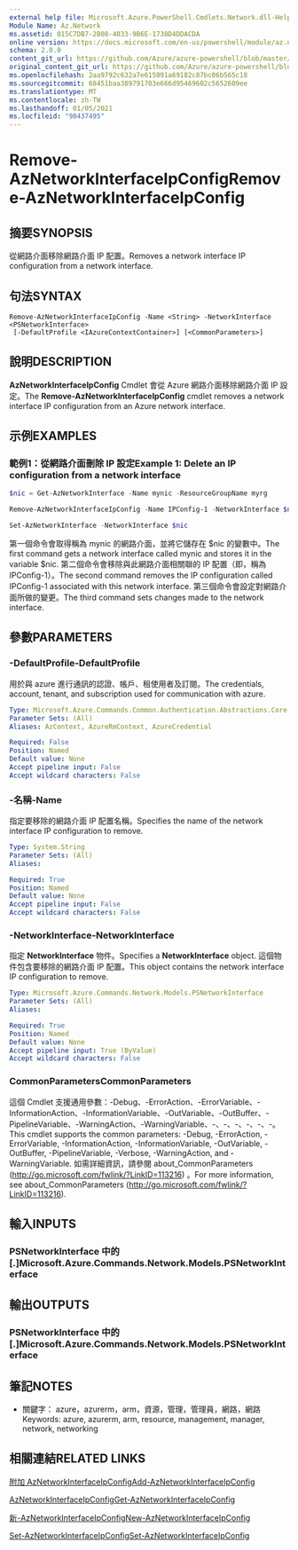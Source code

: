 ```yaml
---
external help file: Microsoft.Azure.PowerShell.Cmdlets.Network.dll-Help.xml
Module Name: Az.Network
ms.assetid: 015C7DB7-2B08-4033-9B6E-1738D4DDACDA
online version: https://docs.microsoft.com/en-us/powershell/module/az.network/remove-aznetworkinterfaceipconfig
schema: 2.0.0
content_git_url: https://github.com/Azure/azure-powershell/blob/master/src/Network/Network/help/Remove-AzNetworkInterfaceIpConfig.md
original_content_git_url: https://github.com/Azure/azure-powershell/blob/master/src/Network/Network/help/Remove-AzNetworkInterfaceIpConfig.md
ms.openlocfilehash: 2aa9792c632a7e615091a69182c87bc06b565c18
ms.sourcegitcommit: 68451baa389791703e666d95469602c5652609ee
ms.translationtype: MT
ms.contentlocale: zh-TW
ms.lasthandoff: 01/05/2021
ms.locfileid: "98437495"
---
```

# <span data-ttu-id="54944-101">Remove-AzNetworkInterfaceIpConfig</span><span class="sxs-lookup"><span data-stu-id="54944-101">Remove-AzNetworkInterfaceIpConfig</span></span>

## <span data-ttu-id="54944-102">摘要</span><span class="sxs-lookup"><span data-stu-id="54944-102">SYNOPSIS</span></span>
<span data-ttu-id="54944-103">從網路介面移除網路介面 IP 配置。</span><span class="sxs-lookup"><span data-stu-id="54944-103">Removes a network interface IP configuration from a network interface.</span></span>

## <span data-ttu-id="54944-104">句法</span><span class="sxs-lookup"><span data-stu-id="54944-104">SYNTAX</span></span>

```
Remove-AzNetworkInterfaceIpConfig -Name <String> -NetworkInterface <PSNetworkInterface>
 [-DefaultProfile <IAzureContextContainer>] [<CommonParameters>]
```

## <span data-ttu-id="54944-105">說明</span><span class="sxs-lookup"><span data-stu-id="54944-105">DESCRIPTION</span></span>
<span data-ttu-id="54944-106">**AzNetworkInterfaceIpConfig** Cmdlet 會從 Azure 網路介面移除網路介面 IP 設定。</span><span class="sxs-lookup"><span data-stu-id="54944-106">The **Remove-AzNetworkInterfaceIpConfig** cmdlet removes a network interface IP configuration from an Azure network interface.</span></span>

## <span data-ttu-id="54944-107">示例</span><span class="sxs-lookup"><span data-stu-id="54944-107">EXAMPLES</span></span>

### <span data-ttu-id="54944-108">範例1：從網路介面刪除 IP 設定</span><span class="sxs-lookup"><span data-stu-id="54944-108">Example 1: Delete an IP configuration from a network interface</span></span>
```powershell
$nic = Get-AzNetworkInterface -Name mynic -ResourceGroupName myrg

Remove-AzNetworkInterfaceIpConfig -Name IPConfig-1 -NetworkInterface $nic

Set-AzNetworkInterface -NetworkInterface $nic
```

<span data-ttu-id="54944-109">第一個命令會取得稱為 mynic 的網路介面，並將它儲存在 $nic 的變數中。</span><span class="sxs-lookup"><span data-stu-id="54944-109">The first command gets a network interface called mynic and stores it in the variable $nic.</span></span> <span data-ttu-id="54944-110">第二個命令會移除與此網路介面相關聯的 IP 配置（即，稱為 IPConfig-1）。</span><span class="sxs-lookup"><span data-stu-id="54944-110">The second command removes the IP configuration called IPConfig-1 associated with this network interface.</span></span> <span data-ttu-id="54944-111">第三個命令會設定對網路介面所做的變更。</span><span class="sxs-lookup"><span data-stu-id="54944-111">The third command sets changes made to the network interface.</span></span>

## <span data-ttu-id="54944-112">參數</span><span class="sxs-lookup"><span data-stu-id="54944-112">PARAMETERS</span></span>

### <span data-ttu-id="54944-113">-DefaultProfile</span><span class="sxs-lookup"><span data-stu-id="54944-113">-DefaultProfile</span></span>
<span data-ttu-id="54944-114">用於與 azure 進行通訊的認證、帳戶、租使用者及訂閱。</span><span class="sxs-lookup"><span data-stu-id="54944-114">The credentials, account, tenant, and subscription used for communication with azure.</span></span>

```yaml
Type: Microsoft.Azure.Commands.Common.Authentication.Abstractions.Core.IAzureContextContainer
Parameter Sets: (All)
Aliases: AzContext, AzureRmContext, AzureCredential

Required: False
Position: Named
Default value: None
Accept pipeline input: False
Accept wildcard characters: False
```

### <span data-ttu-id="54944-115">-名稱</span><span class="sxs-lookup"><span data-stu-id="54944-115">-Name</span></span>
<span data-ttu-id="54944-116">指定要移除的網路介面 IP 配置名稱。</span><span class="sxs-lookup"><span data-stu-id="54944-116">Specifies the name of the network interface IP configuration to remove.</span></span>

```yaml
Type: System.String
Parameter Sets: (All)
Aliases:

Required: True
Position: Named
Default value: None
Accept pipeline input: False
Accept wildcard characters: False
```

### <span data-ttu-id="54944-117">-NetworkInterface</span><span class="sxs-lookup"><span data-stu-id="54944-117">-NetworkInterface</span></span>
<span data-ttu-id="54944-118">指定 **NetworkInterface** 物件。</span><span class="sxs-lookup"><span data-stu-id="54944-118">Specifies a **NetworkInterface** object.</span></span>
<span data-ttu-id="54944-119">這個物件包含要移除的網路介面 IP 配置。</span><span class="sxs-lookup"><span data-stu-id="54944-119">This object contains the network interface IP configuration to remove.</span></span>

```yaml
Type: Microsoft.Azure.Commands.Network.Models.PSNetworkInterface
Parameter Sets: (All)
Aliases:

Required: True
Position: Named
Default value: None
Accept pipeline input: True (ByValue)
Accept wildcard characters: False
```

### <span data-ttu-id="54944-120">CommonParameters</span><span class="sxs-lookup"><span data-stu-id="54944-120">CommonParameters</span></span>
<span data-ttu-id="54944-121">這個 Cmdlet 支援通用參數：-Debug、-ErrorAction、-ErrorVariable、-InformationAction、-InformationVariable、-OutVariable、-OutBuffer、-PipelineVariable、-WarningAction、-WarningVariable、-、-、-、-、-、-。</span><span class="sxs-lookup"><span data-stu-id="54944-121">This cmdlet supports the common parameters: -Debug, -ErrorAction, -ErrorVariable, -InformationAction, -InformationVariable, -OutVariable, -OutBuffer, -PipelineVariable, -Verbose, -WarningAction, and -WarningVariable.</span></span> <span data-ttu-id="54944-122">如需詳細資訊，請參閱 about_CommonParameters (http://go.microsoft.com/fwlink/?LinkID=113216) 。</span><span class="sxs-lookup"><span data-stu-id="54944-122">For more information, see about_CommonParameters (http://go.microsoft.com/fwlink/?LinkID=113216).</span></span>

## <span data-ttu-id="54944-123">輸入</span><span class="sxs-lookup"><span data-stu-id="54944-123">INPUTS</span></span>

### <span data-ttu-id="54944-124">PSNetworkInterface 中的 [.]</span><span class="sxs-lookup"><span data-stu-id="54944-124">Microsoft.Azure.Commands.Network.Models.PSNetworkInterface</span></span>

## <span data-ttu-id="54944-125">輸出</span><span class="sxs-lookup"><span data-stu-id="54944-125">OUTPUTS</span></span>

### <span data-ttu-id="54944-126">PSNetworkInterface 中的 [.]</span><span class="sxs-lookup"><span data-stu-id="54944-126">Microsoft.Azure.Commands.Network.Models.PSNetworkInterface</span></span>

## <span data-ttu-id="54944-127">筆記</span><span class="sxs-lookup"><span data-stu-id="54944-127">NOTES</span></span>
* <span data-ttu-id="54944-128">關鍵字： azure，azurerm，arm，資源，管理，管理員，網路，網路</span><span class="sxs-lookup"><span data-stu-id="54944-128">Keywords: azure, azurerm, arm, resource, management, manager, network, networking</span></span>

## <span data-ttu-id="54944-129">相關連結</span><span class="sxs-lookup"><span data-stu-id="54944-129">RELATED LINKS</span></span>

[<span data-ttu-id="54944-130">附加 AzNetworkInterfaceIpConfig</span><span class="sxs-lookup"><span data-stu-id="54944-130">Add-AzNetworkInterfaceIpConfig</span></span>](./Add-AzNetworkInterfaceIpConfig.md)

[<span data-ttu-id="54944-131">AzNetworkInterfaceIpConfig</span><span class="sxs-lookup"><span data-stu-id="54944-131">Get-AzNetworkInterfaceIpConfig</span></span>](./Get-AzNetworkInterfaceIpConfig.md)

[<span data-ttu-id="54944-132">新-AzNetworkInterfaceIpConfig</span><span class="sxs-lookup"><span data-stu-id="54944-132">New-AzNetworkInterfaceIpConfig</span></span>](./New-AzNetworkInterfaceIpConfig.md)

[<span data-ttu-id="54944-133">Set-AzNetworkInterfaceIpConfig</span><span class="sxs-lookup"><span data-stu-id="54944-133">Set-AzNetworkInterfaceIpConfig</span></span>](./Set-AzNetworkInterfaceIpConfig.md)



